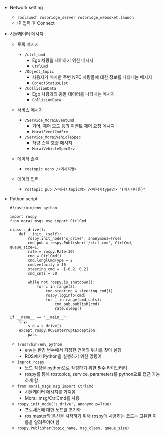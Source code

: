 - Network setting

  - `roslaunch rosbridge_server rosbridge_websoket.launch`
  - IP 입력 후 Connect

- 시뮬레이터 메시지

  - 토픽 메시지

    - `/ctrl_cmd`
      - Ego 차량을 제어하기 위한 메시지
      - `CtrlCmd`
    - `/Object_topic`
      - 사용자가 배치한 주변 NPC 차량들에 대한 정보를 나타내는 메시지
      - `ObjectStatusList`
    - `/CollisionData`
      - Ego 차량과의 충돌 데이터를 나타내는 메시지
      - `CollisionData`

  - 서비스 메시지

    - `/Service_MoraiEventCmd`
      - 기어, 제어 모드 등의 이벤트 제어 요청 메시지
      - `MoraiEventCmdSrv`
    - `/Service_MoraiVehicleSpec`
      - 차량 스펙 호출 메시지
      - `MoraiVehicleSpecSrv`

  - 데이터 출력
    - `rostopic echo /<메시지명>`
  - 데이터 입력
    - `rostopic pub /<메시지topic명> /<메시지type명> "{메시지내용}"`

- Python script

  ```
  #!/usr/bin/env python

  import rospy
  from morai_msgs.msg import CtrlCmd

  class s_drive():
      def __init__(self):
          rospy.init_node('s_drive', anonymous=True)
          cmd_pub = rospy.Publisher('/ctrl_cmd', CtrlCmd, queue_size=1)
          rate = rospy.Rate(30)
          cmd = CtrlCmd()
          cmd.longlCmdType = 2
          cmd.velocity = 10
          steering_cmd =  [-0.2, 0.2]
          cmd_cnts = 50

          while not rospy.is_shutdown():
              for i in range(2):
                  cmd.steering = steering_cmd[i]
                  rospy.loginfo(cmd)
                  for _ in range(cmd_cnts):
                      cmd_pub.publish(cmd)
                      rate.sleep()

  if __name__ == '__main__':
      try:
          s_d = s_drive()
      except rospy.ROSInterruptException:
          pass
  ```

  - `!/usr/bin/env python`
    - env는 환경 변수에서 지정한 언어의 위치를 찾아 실행
    - ROS에서 Python을 실행하기 위한 명령어
  - `improt rospy`
    - 노드 작성을 python으로 작성하기 위한 필수 라이브러리
    - rospy를 통해 rostopics, service, parameters를 python으로 접근 가능하게 함
  - `from morai_msgs.msg import CtrlCmd`
    - 시뮬레이터 메시지를 가져옴
    - Morai_msg/CtrlCmd를 사용
  - `rospy.init_node('s_drive', anonymous=True)`
    - 프로세스에 대한 노드를 초기화
    - ros master와 통신을 시작하기 위해 rospy에 사용하는 코드는 고유한 이름을 알려주어야 함
  - `rospy.Publisher(topic_name, msg_class, queue_size)`
